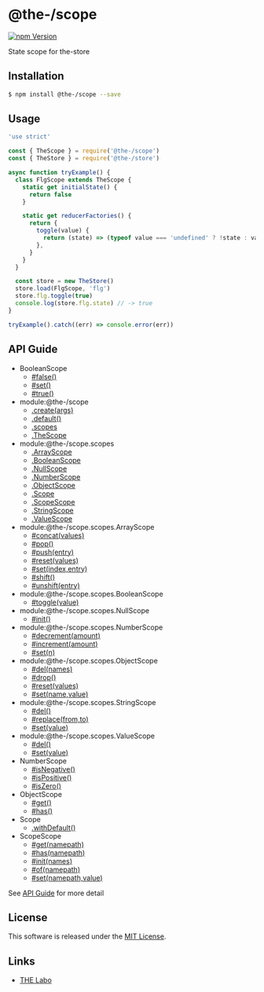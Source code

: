 @the-/scope
==========

<!---
This file is generated by @the-/templates. Do not update manually.
--->

<!-- Badge Start -->
<a name="badges"></a>

[![npm Version][bd_npm_shield_url]][bd_npm_url]

[bd_repo_url]: https://github.com/the-labo/the
[bd_npm_url]: http://www.npmjs.org/package/@the-/scope
[bd_npm_shield_url]: http://img.shields.io/npm/v/@the-/scope.svg?style=flat

<!-- Badge End -->


<!-- Description Start -->
<a name="description"></a>

State scope for the-store

<!-- Description End -->


<!-- Overview Start -->
<a name="overview"></a>




<!-- Overview End -->


<!-- Sections Start -->
<a name="sections"></a>

<!-- Section from "doc/readme/01.Installation.md.hbs" Start -->

<a name="section-doc-readme-01-installation-md"></a>

Installation
-----

```bash
$ npm install @the-/scope --save
```


<!-- Section from "doc/readme/01.Installation.md.hbs" End -->

<!-- Section from "doc/readme/02.Usage.md.hbs" Start -->

<a name="section-doc-readme-02-usage-md"></a>

Usage
---------

```javascript
'use strict'

const { TheScope } = require('@the-/scope')
const { TheStore } = require('@the-/store')

async function tryExample() {
  class FlgScope extends TheScope {
    static get initialState() {
      return false
    }

    static get reducerFactories() {
      return {
        toggle(value) {
          return (state) => (typeof value === 'undefined' ? !state : value)
        },
      }
    }
  }

  const store = new TheStore()
  store.load(FlgScope, 'flg')
  store.flg.toggle(true)
  console.log(store.flg.state) // -> true
}

tryExample().catch((err) => console.error(err))

```


<!-- Section from "doc/readme/02.Usage.md.hbs" End -->


<!-- Sections Start -->

<a name="api"></a>

## API Guide


- BooleanScope
  - [#false()](./doc/api/api.md#BooleanScope#false)
  - [#set()](./doc/api/api.md#BooleanScope#set)
  - [#true()](./doc/api/api.md#BooleanScope#true)
- module:@the-/scope
  - [.create(args)](./doc/api/api.md#module_@the-/scope.create)
  - [.default()](./doc/api/api.md#module_@the-/scope.default)
  - [.scopes](./doc/api/api.md#module_@the-/scope.scopes)
  - [.TheScope](./doc/api/api.md#module_@the-/scope.TheScope)
- module:@the-/scope.scopes
  - [.ArrayScope](./doc/api/api.md#module_@the-/scope.scopes.ArrayScope)
  - [.BooleanScope](./doc/api/api.md#module_@the-/scope.scopes.BooleanScope)
  - [.NullScope](./doc/api/api.md#module_@the-/scope.scopes.NullScope)
  - [.NumberScope](./doc/api/api.md#module_@the-/scope.scopes.NumberScope)
  - [.ObjectScope](./doc/api/api.md#module_@the-/scope.scopes.ObjectScope)
  - [.Scope](./doc/api/api.md#module_@the-/scope.scopes.Scope)
  - [.ScopeScope](./doc/api/api.md#module_@the-/scope.scopes.ScopeScope)
  - [.StringScope](./doc/api/api.md#module_@the-/scope.scopes.StringScope)
  - [.ValueScope](./doc/api/api.md#module_@the-/scope.scopes.ValueScope)
- module:@the-/scope.scopes.ArrayScope
  - [#concat(values)](./doc/api/api.md#module_@the-/scope.scopes.ArrayScope#concat)
  - [#pop()](./doc/api/api.md#module_@the-/scope.scopes.ArrayScope#pop)
  - [#push(entry)](./doc/api/api.md#module_@the-/scope.scopes.ArrayScope#push)
  - [#reset(values)](./doc/api/api.md#module_@the-/scope.scopes.ArrayScope#reset)
  - [#set(index,entry)](./doc/api/api.md#module_@the-/scope.scopes.ArrayScope#set)
  - [#shift()](./doc/api/api.md#module_@the-/scope.scopes.ArrayScope#shift)
  - [#unshift(entry)](./doc/api/api.md#module_@the-/scope.scopes.ArrayScope#unshift)
- module:@the-/scope.scopes.BooleanScope
  - [#toggle(value)](./doc/api/api.md#module_@the-/scope.scopes.BooleanScope#toggle)
- module:@the-/scope.scopes.NullScope
  - [#init()](./doc/api/api.md#module_@the-/scope.scopes.NullScope#init)
- module:@the-/scope.scopes.NumberScope
  - [#decrement(amount)](./doc/api/api.md#module_@the-/scope.scopes.NumberScope#decrement)
  - [#increment(amount)](./doc/api/api.md#module_@the-/scope.scopes.NumberScope#increment)
  - [#set(n)](./doc/api/api.md#module_@the-/scope.scopes.NumberScope#set)
- module:@the-/scope.scopes.ObjectScope
  - [#del(names)](./doc/api/api.md#module_@the-/scope.scopes.ObjectScope#del)
  - [#drop()](./doc/api/api.md#module_@the-/scope.scopes.ObjectScope#drop)
  - [#reset(values)](./doc/api/api.md#module_@the-/scope.scopes.ObjectScope#reset)
  - [#set(name,value)](./doc/api/api.md#module_@the-/scope.scopes.ObjectScope#set)
- module:@the-/scope.scopes.StringScope
  - [#del()](./doc/api/api.md#module_@the-/scope.scopes.StringScope#del)
  - [#replace(from,to)](./doc/api/api.md#module_@the-/scope.scopes.StringScope#replace)
  - [#set(value)](./doc/api/api.md#module_@the-/scope.scopes.StringScope#set)
- module:@the-/scope.scopes.ValueScope
  - [#del()](./doc/api/api.md#module_@the-/scope.scopes.ValueScope#del)
  - [#set(value)](./doc/api/api.md#module_@the-/scope.scopes.ValueScope#set)
- NumberScope
  - [#isNegative()](./doc/api/api.md#NumberScope#isNegative)
  - [#isPositive()](./doc/api/api.md#NumberScope#isPositive)
  - [#isZero()](./doc/api/api.md#NumberScope#isZero)
- ObjectScope
  - [#get()](./doc/api/api.md#ObjectScope#get)
  - [#has()](./doc/api/api.md#ObjectScope#has)
- Scope
  - [.withDefault()](./doc/api/api.md#Scope.withDefault)
- ScopeScope
  - [#get(namepath)](./doc/api/api.md#ScopeScope#get)
  - [#has(namepath)](./doc/api/api.md#ScopeScope#has)
  - [#init(names)](./doc/api/api.md#ScopeScope#init)
  - [#of(namepath)](./doc/api/api.md#ScopeScope#of)
  - [#set(namepath,value)](./doc/api/api.md#ScopeScope#set)

See [API Guide](./doc/api/api.md) for more detail


<!-- LICENSE Start -->
<a name="license"></a>

License
-------
This software is released under the [MIT License](https://github.com/the-labo/the/blob/master/LICENSE).

<!-- LICENSE End -->


<!-- Links Start -->
<a name="links"></a>

Links
------

+ [THE Labo][the_labo_url]

[the_labo_url]: https://github.com/the-labo

<!-- Links End -->
